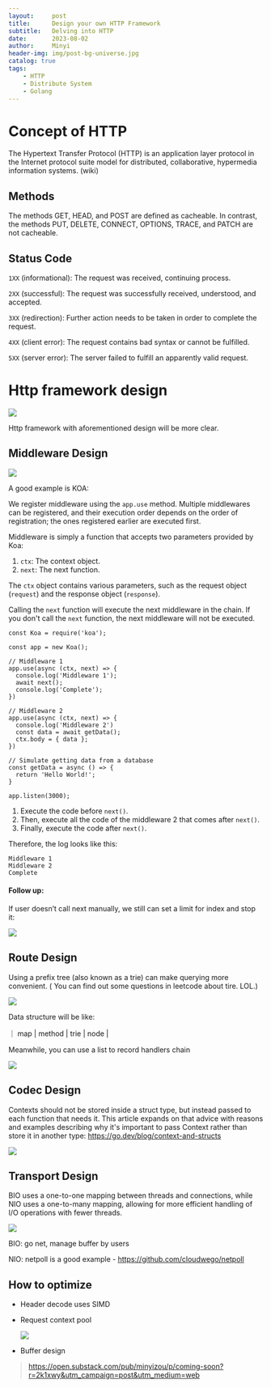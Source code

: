 ```yaml
---
layout:     post
title:      Design your own HTTP Framework
subtitle:   Delving into HTTP
date:       2023-08-02
author:     Minyi
header-img: img/post-bg-universe.jpg
catalog: true
tags:
    - HTTP
    - Distribute System
    - Golang
---
```


# Concept of HTTP

The Hypertext Transfer Protocol (HTTP) is an application layer protocol in the Internet protocol suite model for distributed, collaborative, hypermedia information systems. (wiki)

## Methods

The methods GET, HEAD, and POST are defined as cacheable. In contrast, the methods PUT, DELETE, CONNECT, OPTIONS, TRACE, and PATCH are not cacheable.

## Status Code

`1XX` (informational): The request was received, continuing process.

`2XX` (successful): The request was successfully received, understood, and accepted.

`3XX` (redirection): Further action needs to be taken in order to complete the request.

`4XX` (client error): The request contains bad syntax or cannot be fulfilled.

`5XX` (server error): The server failed to fulfill an apparently valid request.

# Http framework design

![](https://substackcdn.com/image/fetch/f_auto,q_auto:good,fl_progressive:steep/https%3A%2F%2Fsubstack-post-media.s3.amazonaws.com%2Fpublic%2Fimages%2F17c9efed-59f1-4ef7-955d-855107784526_2180x992.png)

Http framework with aforementioned design will be more clear.

## Middleware Design

![](https://substackcdn.com/image/fetch/f_auto,q_auto:good,fl_progressive:steep/https%3A%2F%2Fsubstack-post-media.s3.amazonaws.com%2Fpublic%2Fimages%2F0e579197-a1f4-41f4-8d73-fd05efde52a3_1302x792.png)


A good example is KOA:

We register middleware using the `app.use` method. Multiple middlewares can be registered, and their execution order depends on the order of registration; the ones registered earlier are executed first.

Middleware is simply a function that accepts two parameters provided by Koa:

1.  `ctx`: The context object.
1.  `next`: The next function.

The `ctx` object contains various parameters, such as the request object (`request`) and the response object (`response`).

Calling the `next` function will execute the next middleware in the chain. If you don't call the `next` function, the next middleware will not be executed.

```
const Koa = require('koa');

const app = new Koa();

// Middleware 1
app.use(async (ctx, next) => {
  console.log('Middleware 1');
  await next();
  console.log('Complete');
})

// Middleware 2
app.use(async (ctx, next) => {
  console.log('Middleware 2')
  const data = await getData(); 
  ctx.body = { data };
})

// Simulate getting data from a database
const getData = async () => {
  return 'Hello World!';
}

app.listen(3000);
```

1.  Execute the code before `next()`.
1.  Then, execute all the code of the middleware 2 that comes after `next()`.
1.  Finally, execute the code after `next()`.

Therefore, the log looks like this:

```
Middleware 1
Middleware 2
Complete
```

#### Follow up:

If user doesn’t call next manually, we still can set a limit for index and stop it:

![](https://substackcdn.com/image/fetch/f_auto,q_auto:good,fl_progressive:steep/https%3A%2F%2Fsubstack-post-media.s3.amazonaws.com%2Fpublic%2Fimages%2F9913c679-3775-413d-9ec3-a7df856667dc_1174x398.png)

## Route Design

Using a prefix tree (also known as a trie) can make querying more convenient. ( You can find out some questions in leetcode about tire. LOL.)

![](https://substackcdn.com/image/fetch/f_auto,q_auto:good,fl_progressive:steep/https%3A%2F%2Fsubstack-post-media.s3.amazonaws.com%2Fpublic%2Fimages%2F1f434006-442d-4dc7-8adc-2a17a9133b3e_1476x998.png)

Data structure will be like:

｜ map | method | trie | node |

Meanwhile, you can use a list to record handlers chain

![](https://substackcdn.com/image/fetch/f_auto,q_auto:good,fl_progressive:steep/https%3A%2F%2Fsubstack-post-media.s3.amazonaws.com%2Fpublic%2Fimages%2Fab4b9feb-1a99-4191-9aaf-81a99c7f18c3_1150x520.png)

## Codec Design

Contexts should not be stored inside a struct type, but instead passed to each function that needs it. This article expands on that advice with reasons and examples describing why it's important to pass Context rather than store it in another type: <https://go.dev/blog/context-and-structs>

![](https://substackcdn.com/image/fetch/f_auto,q_auto:good,fl_progressive:steep/https%3A%2F%2Fsubstack-post-media.s3.amazonaws.com%2Fpublic%2Fimages%2Fbcd09576-6c12-49b2-9ee7-5e4b25bedafc_1204x194.png)

## Transport Design

BIO uses a one-to-one mapping between threads and connections, while NIO uses a one-to-many mapping, allowing for more efficient handling of I/O operations with fewer threads.

![](https://substackcdn.com/image/fetch/f_auto,q_auto:good,fl_progressive:steep/https%3A%2F%2Fsubstack-post-media.s3.amazonaws.com%2Fpublic%2Fimages%2Fd9195987-f3dc-41a5-ae0c-f2be291a4d3f_2242x988.png)

BIO: go net, manage buffer by users

NIO: netpoll is a good example - <https://github.com/cloudwego/netpoll>

## How to optimize

-   Header decode uses SIMD

-   Request context pool

    ![](https://substackcdn.com/image/fetch/f_auto,q_auto:good,fl_progressive:steep/https%3A%2F%2Fsubstack-post-media.s3.amazonaws.com%2Fpublic%2Fimages%2F91af9243-4cc5-4960-ac80-86eb247e1749_2030x906.png)

-   Buffer design

> https://open.substack.com/pub/minyizou/p/coming-soon?r=2k1xwy&utm_campaign=post&utm_medium=web

